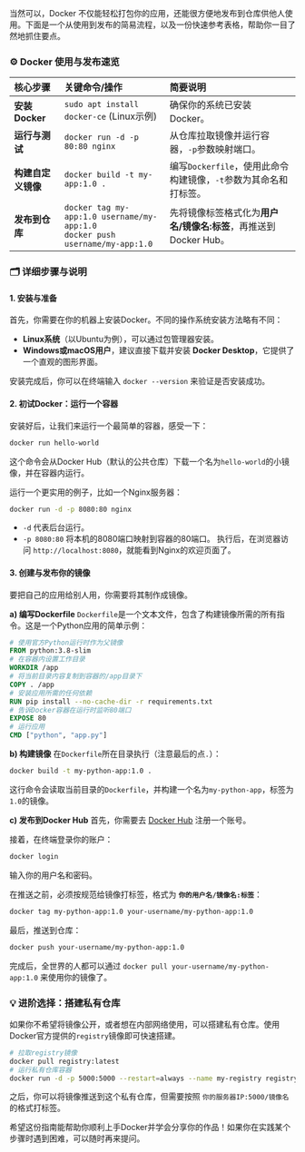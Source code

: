 当然可以，Docker 不仅能轻松打包你的应用，还能很方便地发布到仓库供他人使用。下面是一个从使用到发布的简易流程，以及一份快速参考表格，帮助你一目了然地抓住要点。

### ⚙️ Docker 使用与发布速览

| 核心步骤 | 关键命令/操作 | 简要说明 |
| :--- | :--- | :--- |
| **安装Docker** | `sudo apt install docker-ce` (Linux示例) | 确保你的系统已安装Docker。 |
| **运行与测试** | `docker run -d -p 80:80 nginx` | 从仓库拉取镜像并运行容器，`-p`参数映射端口。 |
| **构建自定义镜像** | `docker build -t my-app:1.0 .` | 编写`Dockerfile`，使用此命令构建镜像，`-t`参数为其命名和打标签。 |
| **发布到仓库** | `docker tag my-app:1.0 username/my-app:1.0`<br>`docker push username/my-app:1.0` | 先将镜像标签格式化为**用户名/镜像名:标签**，再推送到Docker Hub。 |

### 🗂️ 详细步骤与说明

#### 1. 安装与准备
首先，你需要在你的机器上安装Docker。不同的操作系统安装方法略有不同：
- **Linux系统**（以Ubuntu为例），可以通过包管理器安装。
- **Windows或macOS用户**，建议直接下载并安装 **Docker Desktop**，它提供了一个直观的图形界面。

安装完成后，你可以在终端输入 `docker --version` 来验证是否安装成功。

#### 2. 初试Docker：运行一个容器
安装好后，让我们来运行一个最简单的容器，感受一下：
```bash
docker run hello-world
```
这个命令会从Docker Hub（默认的公共仓库）下载一个名为`hello-world`的小镜像，并在容器内运行。

运行一个更实用的例子，比如一个Nginx服务器：
```bash
docker run -d -p 8080:80 nginx
```
- `-d` 代表后台运行。
- `-p 8080:80` 将本机的8080端口映射到容器的80端口。
执行后，在浏览器访问 `http://localhost:8080`，就能看到Nginx的欢迎页面了。

#### 3. 创建与发布你的镜像

要把自己的应用给别人用，你需要将其制作成镜像。

**a) 编写Dockerfile**
`Dockerfile`是一个文本文件，包含了构建镜像所需的所有指令。这是一个Python应用的简单示例：
```Dockerfile
# 使用官方Python运行时作为父镜像
FROM python:3.8-slim
# 在容器内设置工作目录
WORKDIR /app
# 将当前目录内容复制到容器的/app目录下
COPY . /app
# 安装应用所需的任何依赖
RUN pip install --no-cache-dir -r requirements.txt
# 告诉Docker容器在运行时监听80端口
EXPOSE 80
# 运行应用
CMD ["python", "app.py"]
```

**b) 构建镜像**
在`Dockerfile`所在目录执行（注意最后的点`.`）：
```bash
docker build -t my-python-app:1.0 .
```
这行命令会读取当前目录的`Dockerfile`，并构建一个名为`my-python-app`，标签为`1.0`的镜像。

**c) 发布到Docker Hub**
首先，你需要去 [Docker Hub](https://hub.docker.com) 注册一个账号。

接着，在终端登录你的账户：
```bash
docker login
```
输入你的用户名和密码。

在推送之前，必须按规范给镜像打标签，格式为 **`你的用户名/镜像名:标签`**：
```bash
docker tag my-python-app:1.0 your-username/my-python-app:1.0
```
最后，推送到仓库：
```bash
docker push your-username/my-python-app:1.0
```
完成后，全世界的人都可以通过 `docker pull your-username/my-python-app:1.0` 来使用你的镜像了。

### 💡 进阶选择：搭建私有仓库
如果你不希望将镜像公开，或者想在内部网络使用，可以搭建私有仓库。使用Docker官方提供的`registry`镜像即可快速搭建。
```bash
# 拉取registry镜像
docker pull registry:latest
# 运行私有仓库容器
docker run -d -p 5000:5000 --restart=always --name my-registry registry:latest
```
之后，你可以将镜像推送到这个私有仓库，但需要按照 `你的服务器IP:5000/镜像名` 的格式打标签。

希望这份指南能帮助你顺利上手Docker并学会分享你的作品！如果你在实践某个步骤时遇到困难，可以随时再来提问。
